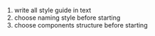 1. write all style guide in text
2. choose naming style before starting
3. choose components structure before starting
